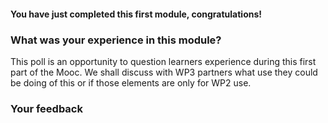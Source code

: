 #### You have just completed this first module, congratulations!

### What was your experience in this module?

This poll is an opportunity to question learners experience during this first part of the Mooc. We shall discuss with WP3 partners what use they could be doing of this or if those elements are only for WP2 use.

### Your feedback
